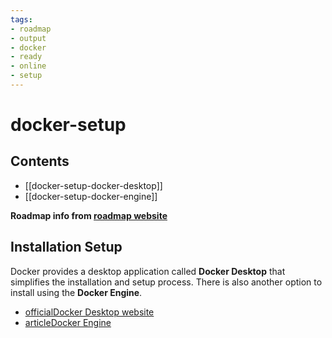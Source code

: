 ```yaml
---
tags:
- roadmap
- output
- docker
- ready
- online
- setup
---
```


# docker-setup

## Contents

- [[docker-setup-docker-desktop]]
- [[docker-setup-docker-engine]]

__Roadmap info from [roadmap website](https://roadmap.sh/docker/setup)__

## Installation Setup

Docker provides a desktop application called __Docker Desktop__ that simplifies the installation and setup process. There is also another option to install using the __Docker Engine__.

- [officialDocker Desktop website](https://www.docker.com/products/docker-desktop)
- [articleDocker Engine](https://docs.docker.com/engine/install/)
